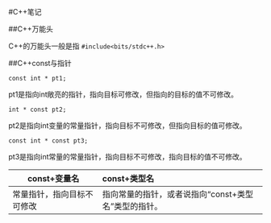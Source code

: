 #C++笔记

##C++万能头

C++的万能头一般是指
`#include<bits/stdc++.h>`

##C++const与指针

`const int * pt1;`

pt1是指向int敞亮的指针，指向目标可修改，但指向的目标的值不可修改。

`int * const pt2;`

pt2是指向int变量的常量指针，指向目标不可修改，但指向目标的值可修改。

`const int * const pt3;`

pt3是指向int常量的常量指针，指向目标不可修改，指向目标的值不可修改。

const+变量名|const+类型名
-|:-
常量指针，指向目标不可修改|指向常量的指针，或者说指向“const+类型名”类型的指针。